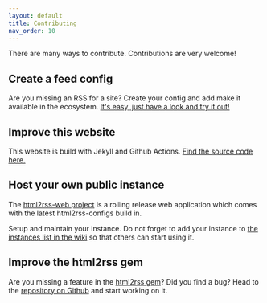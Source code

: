 ```yaml
---
layout: default
title: Contributing
nav_order: 10
---
```


There are many ways to contribute. Contributions are very welcome!

## Create a feed config

Are you missing an RSS for a site? Create your config and add make it available in the ecosystem. [It's easy, just have a look and try it out!](https://github.com/html2rss/html2rss-configs)

## Improve this website

This website is build with Jekyll and Github Actions. [Find the source code here.](https://github.com/html2rss/html2rss.github.io)

## Host your own public instance

The [html2rss-web project](https://github.com/html2rss/html2rss-web) is a rolling release web application which comes with the latest html2rss-configs build in.

Setup and maintain your instance. Do not forget to add your instance to [the instances list in the wiki](https://github.com/html2rss/html2rss-web/wiki/Instances) so that others can start using it.

## Improve the html2rss gem

Are you missing a feature in the [html2rss gem](https://github.com/html2rss/html2rss)? Did you find a bug? Head to the [repository on Github](https://github.com/html2rss/html2rss) and start working on it.
